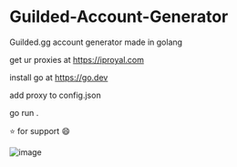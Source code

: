 # Guilded-Account-Generator
Guilded.gg account generator made in golang

get ur proxies at https://iproyal.com 

install go at https://go.dev

add proxy to config.json

go run .

⭐ for support :smile:


![image](https://user-images.githubusercontent.com/110062350/218319542-8cea8233-e29a-484d-97ab-0a62d9bb9258.png)
